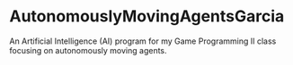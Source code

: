 # AutonomouslyMovingAgentsGarcia
An Artificial Intelligence (AI) program for my Game Programming II class focusing on autonomously moving agents.
